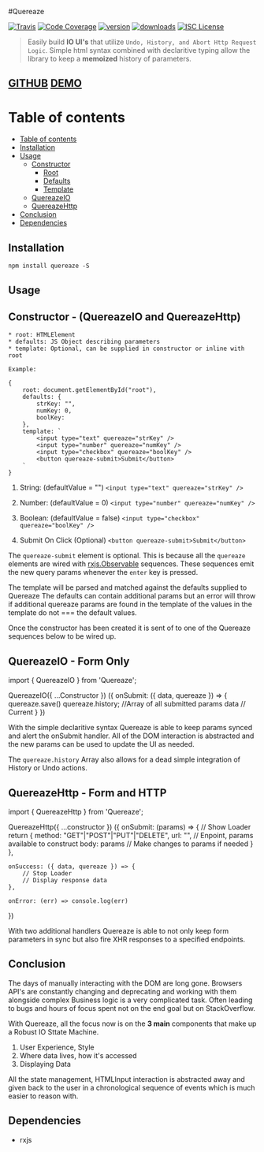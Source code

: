 #Quereaze

[![Travis](https://img.shields.io/travis/rphansen91/Quereaze.svg?maxAge=2592000&style=flat-square)](https://travis-ci.org/rphansen91/Quereaze)
[![Code Coverage](https://img.shields.io/codecov/c/github/rphansen91/Quereaze/master.svg?maxAge=2592000&style=flat-square)](https://codecov.io/github/rphansen91/Quereaze)
[![version](https://img.shields.io/npm/v/quereaze.svg?style=flat-square)](https://www.npmjs.com/package/quereaze)
[![downloads](https://img.shields.io/npm/dm/quereaze.svg?style=flat-square)](http://npm-stat.com/charts.html?package=quereaze&from=2016-08-01)
[![ISC License](https://img.shields.io/npm/l/quereaze.svg?style=flat-square)](http://opensource.org/licenses/ISC)

> Easily build **IO UI's** that utilize `Undo, History, and Abort Http Request Logic`.
> Simple html syntax combined with declaritive typing allow the library to keep a
> **memoized** history of parameters.

[GITHUB](https://github.com/rphansen91/Quereaze) [DEMO](https://rphansen91.github.io/Quereaze/) 
-----------------------------------------------------------------------------------------------

Table of contents
=================

  * [Table of contents](#table-of-contents)
  * [Installation](#installation)
  * [Usage](#usage)
    * [Constructor](#constructor)
        * [Root](#root)
        * [Defaults](#defaults)
        * [Template](#template)
    * [QuereazeIO](#QuereazeIO)
    * [QuereazeHttp](#QuereazeHttp)
  * [Conclusion](#conclusion)
  * [Dependencies](#dependencies)

Installation
------------

`npm install quereaze -S`

Usage
-----

## Constructor - (QuereazeIO and QuereazeHttp)

    * root: HTMLElement
    * defaults: JS Object describing parameters
    * template: Optional, can be supplied in constructor or inline with root

    Example: 

    {
        root: document.getElementById("root"),
        defaults: {
            strKey: "",
            numKey: 0,
            boolKey:  
        },
        template: `
            <input type="text" quereaze="strKey" />
            <input type="number" quereaze="numKey" />
            <input type="checkbox" quereaze="boolKey" />
            <button quereaze-submit>Submit</button>
        `
    }

1. String: (defaultValue = "")
    `<input type="text" quereaze="strKey" />`

2. Number: (defaultValue = 0)
    `<input type="number" quereaze="numKey" />`

3. Boolean: (defaultValue = false)
    `<input type="checkbox" quereaze="boolKey" />`

4. Submit On Click (Optional)
    `<button quereaze-submit>Submit</button>`

The `quereaze-submit` element is optional.
This is because all the `quereaze` elements
are wired with [rxjs.Observable](https://github.com/ReactiveX/rxjs) sequences.
These sequences emit the new query params 
whenever the `enter` key is pressed.

The template will be parsed and matched against the defaults supplied to Quereaze
The defaults can contain additional params but an error will throw if additional 
quereaze params are found in the template of the values in the 
template do not === the default values.

Once the constructor has been created it is sent of to one of the Quereaze 
sequences below to be wired up.

## QuereazeIO - Form Only

import { QuereazeIO } from 'Quereaze';

QuereazeIO({
    ...Constructor
})
({
    onSubmit: ({ data, quereaze }) => {
        quereaze.save()
        quereaze.history; //Array of all submitted params
        data // Current 
    }
})

With the simple declaritive syntax Quereaze is able to keep 
params synced and alert the onSubmit handler. All of the 
DOM interaction is abstracted and the new params can be used
to update the UI as needed.  

The `quereaze.history` Array also allows for a dead simple
integration of History or Undo actions.

## QuereazeHttp - Form and HTTP 

import { QuereazeHttp } from 'Quereaze';

QuereazeHttp({
    ...constructor
})
({
    onSubmit: (params) => {
        // Show Loader
        return {
            method: "GET"|"POST"|"PUT"|"DELETE",
            url: "", // Enpoint, params available to construct
            body: params // Make changes to params if needed
        }
    },

    onSuccess: ({ data, quereaze }) => {
        // Stop Loader
        // Display response data
    },

    onError: (err) => console.log(err)
})

With two additional handlers Quereaze is able to not only
keep form parameters in sync but also fire XHR responses
to a specified endpoints.

Conclusion
----------

The days of manually interacting with the DOM are long gone.
Browsers API's are constantly changing and deprecating
and working with them alongside complex Business logic is a 
very complicated task. Often leading to bugs and hours of 
focus spent not on the end goal but on StackOverflow.

With Quereaze, all the focus now is on the **3 main** 
components that make up a Robust IO Sttate Machine.

1. User Experience, Style
2. Where data lives, how it's accessed
3. Displaying Data

All the state management, HTMLInput interaction is 
abstracted away and given back to the user in a
chronological sequence of events which is much 
easier to reason with.

Dependencies
------------

- rxjs